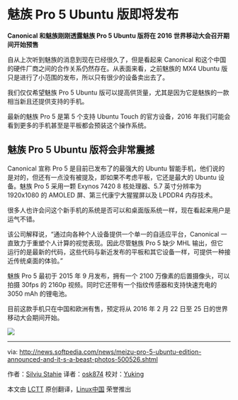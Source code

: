 魅族 Pro 5 Ubuntu 版即将发布
========================================================

**Canonical 和魅族刚刚透露魅族 Pro 5 Ubuntu 版将在 2016 世界移动大会召开期间开始预售**

自从上次听到魅族的消息到现在已经很久了，但是看起来 Canonical 和这个中国的硬件厂商之间的合作关系仍然存在。从表面来看，之前魅族的 MX4 Ubuntu 版只是进行了小范围的发布，所以只有很少的设备卖出去了。

我们仅仅希望魅族 Pro 5 Ubuntu 版可以提高供货量，尤其是因为它是魅族的一款相当新且还提供支持的手机。

最新的魅族 Pro 5 是第 5 个支持 Ubuntu Touch 的官方设备，2016 年我们可能会看到更多的手机甚至是平板都会预装这个操作系统。

## 魅族 Pro 5 Ubuntu 版将会非常震撼

Canonical 宣称 Pro 5 是目前已发布了的最强大的 Ubuntu 智能手机，他们说的是对的，但还有一点没有被提及，即如果不考虑平板，它还是最大的 Ubuntu 设备。魅族 Pro 5 采用一颗 Exynos 7420 8 核处理器、5.7 英寸分辨率为 1920x1080 的 AMOLED 屏、第三代康宁大猩猩屏以及 LPDDR4 内存技术。

很多人也许会问这个新手机的系统是否可以和桌面版系统一样，现在看起来用户是运气不错。

该公司解释说，“通过向各种个人设备提供一个单一的自适应平台，Canonical 一直致力于重塑个人计算的视觉表现。因此尽管魅族 Pro 5 缺少 MHL 输出，但它 运行的是最新的代码，这些代码与新近发布的平板和其它设备一样，可提供一种接近传统桌面的体验。”

魅族 Pro 5 最初于 2015 年 9 月发布，拥有一个 2100 万像素的后置摄像头，可以拍摄 30fps 的 2160p 视频。同时它还带有一个指纹传感器和支持快速充电的 3050 mAh 的锂电池。

目前这款手机只在中国和欧洲有售，预定将从 2016 年 2 月 22 日至 25 日的世界移动大会期间开始。

![](http://i1-news.softpedia-static.com/images/fitted/620x/meizu-pro-5-ubuntu-edition-announced-and-it-s-a-beast-photos-500526-11.jpg)


------------------------------------------------------------------------------

via: http://news.softpedia.com/news/meizu-pro-5-ubuntu-edition-announced-and-it-s-a-beast-photos-500526.shtml

作者：[Silviu Stahie][a]
译者：[osk874](https://github.com/osk874)
校对：[Yuking](https://github.com/Yuking-net)

本文由 [LCTT](https://github.com/LCTT/TranslateProject) 原创翻译，[Linux中国](https://linux.cn/) 荣誉推出

[a]:http://news.softpedia.com/editors/browse/silviu-stahie
